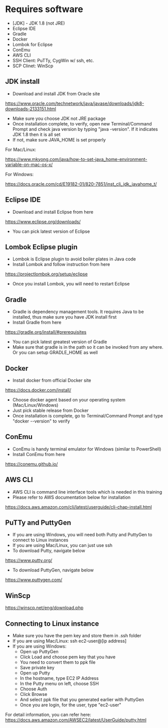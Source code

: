 # Requires software
* [JDK] - JDK 1.8 (not JRE)
* Eclipse IDE
* Gradle
* Docker
* Lombok for Eclipse
* ConEmu
* AWS CLI
* SSH Client: PuTTy, CygWin w/ ssh, etc.
* SCP Clinet: WinScp


## JDK install
  - Download and install JDK from Oracle site
  
  https://www.oracle.com/technetwork/java/javase/downloads/jdk8-downloads-2133151.html
  - Make sure you choose JDK not JRE package
  - Once installation complete, to verify, open new Terminal/Command Prompt and check java version by typing "java -version". If it indicates JDK 1.8 then it is all set
  - If not, make sure JAVA_HOME is set properly
  
  For Mac/Linux: 
  
https://www.mkyong.com/java/how-to-set-java_home-environment-variable-on-mac-os-x/

  For Windows: 
  
https://docs.oracle.com/cd/E19182-01/820-7851/inst_cli_jdk_javahome_t/

## Eclipse IDE
  - Download and install Eclipse from here
  
  https://www.eclipse.org/downloads/
  - You can pick latest version of Eclipse

## Lombok Eclipse plugin
  - Lombok is Eclipse plugin to avoid boiler plates in Java code
  - Install Lombok and follow instruction from here
  
https://projectlombok.org/setup/eclipse

  - Once you install Lombok, you will need to restart Eclipse


## Gradle
  - Gradle is dependency management tools. It requires Java to be installed, thus make sure you have JDK install first
  - Install Gradle from here
  
https://gradle.org/install/#prerequisites
  - You can pick latest greatest version of Gradle
  - Make sure that gradle is in the path so it can be invoked from any where. Or you can setup GRADLE_HOME as well

## Docker
  - Install docker from official Docker site
  
https://docs.docker.com/install/
  - Choose docker agent based on your operating system (Mac/Linux/Windows)
  - Just pick stable release from Docker
  - Once installation is complete, go to Terminal/Command Prompt and type "docker --version" to verify
  
## ConEmu
  - ConEmu is handy terminal emulator for Windows (similar to PowerShell)
  - Install ConEmu from here
  
  https://conemu.github.io/

## AWS CLI
 - AWS CLI is command line interface tools which is needed in this training 
 - Please refer to AWS documentation below for installation

https://docs.aws.amazon.com/cli/latest/userguide/cli-chap-install.html

## PuTTy and PuttyGen
 - If you are using Windows, you will need both Putty and PuttyGen to connect to Linux instances
 - If you are using Mac/Linux, you can just use ssh
 - To download Putty, navigate below

https://www.putty.org/

 - To download PuttyGen, navigate below

https://www.puttygen.com/

## WinScp
https://winscp.net/eng/download.php


## Connecting to Linux instance
 - Make sure you have the pem key and store them in .ssh folder
 - If you are using Mac/Linux: 
     ssh ec2-user@[ip address]
- If you are using Windows:
     * Open up PuttyGen
     * Click Load and choose pem key that you have
     * You need to convert them to ppk file
     * Save private key
     * Open up Putty
     * In the hostname, type EC2 IP Address
     * In the Putty menu on left, choose SSH
     * Choose Auth
     * Click Browse
     * And select ppk file that you generated earlier with PuttyGen
     * Once you are login, for the user, type "ec2-user"
     
For detail information, you can refer here:
https://docs.aws.amazon.com/AWSEC2/latest/UserGuide/putty.html
